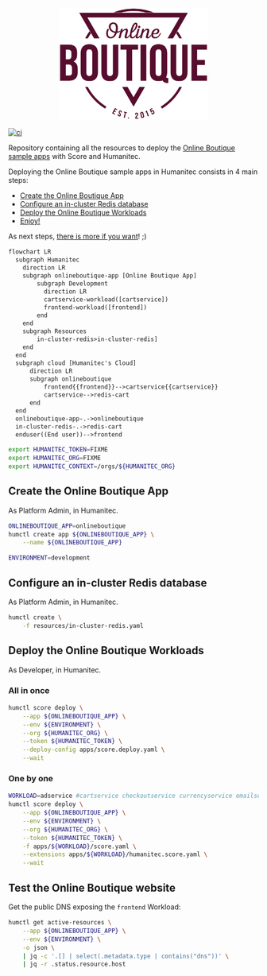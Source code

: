 <p align="center">
<img src="https://github.com/GoogleCloudPlatform/microservices-demo/raw/main/src/frontend/static/icons/Hipster_HeroLogoMaroon.svg" width="300" alt="Online Boutique" />
</p>

[![ci](https://github.com/Humanitec-DemoOrg/onlineboutique-demo/actions/workflows/ci.yaml/badge.svg)](https://github.com/Humanitec-DemoOrg/onlineboutique-demo/actions/workflows/ci.yaml)

Repository containing all the resources to deploy the [Online Boutique sample apps](https://github.com/GoogleCloudPlatform/microservices-demo) with Score and Humanitec.

Deploying the Online Boutique sample apps in Humanitec consists in 4 main steps:
- [Create the Online Boutique App](#create-the-online-boutique-app)
- [Configure an in-cluster Redis database](#configure-an-in-cluster-redis-database)
- [Deploy the Online Boutique Workloads](#deploy-the-online-boutique-workloads)
- [Enjoy!](#test-the-online-boutique-website)

As next steps, [there is more if you want](docs/README.md)! ;)

```mermaid
flowchart LR
  subgraph Humanitec
    direction LR
    subgraph onlineboutique-app [Online Boutique App]
        subgraph Development
          direction LR
          cartservice-workload([cartservice])
          frontend-workload([frontend])
        end
    end
    subgraph Resources
        in-cluster-redis>in-cluster-redis]
    end
  end
  subgraph cloud [Humanitec's Cloud]
      direction LR
      subgraph onlineboutique
          frontend{{frontend}}-->cartservice{{cartservice}}
          cartservice-->redis-cart
      end
  end
  onlineboutique-app-.->onlineboutique
  in-cluster-redis-.->redis-cart
  enduser((End user))-->frontend
```

```bash
export HUMANITEC_TOKEN=FIXME
export HUMANITEC_ORG=FIXME
export HUMANITEC_CONTEXT=/orgs/${HUMANITEC_ORG}
```

## Create the Online Boutique App

As Platform Admin, in Humanitec.

```bash
ONLINEBOUTIQUE_APP=onlineboutique
humctl create app ${ONLINEBOUTIQUE_APP} \
    --name ${ONLINEBOUTIQUE_APP}
```

```bash
ENVIRONMENT=development
```

## Configure an in-cluster Redis database

As Platform Admin, in Humanitec.

```bash
humctl create \
    -f resources/in-cluster-redis.yaml
```

## Deploy the Online Boutique Workloads

As Developer, in Humanitec.

### All in once

```bash
humctl score deploy \
	--app ${ONLINEBOUTIQUE_APP} \
	--env ${ENVIRONMENT} \
	--org ${HUMANITEC_ORG} \
	--token ${HUMANITEC_TOKEN} \
	--deploy-config apps/score.deploy.yaml \
    --wait
```

### One by one

```bash
WORKLOAD=adservice #cartservice checkoutservice currencyservice emailservice frontend loadgenerator paymentservice productcatalogservice recommendationservice shippingservice
humctl score deploy \
	--app ${ONLINEBOUTIQUE_APP} \
	--env ${ENVIRONMENT} \
	--org ${HUMANITEC_ORG} \
	--token ${HUMANITEC_TOKEN} \
	-f apps/${WORKLOAD}/score.yaml \
	--extensions apps/${WORKLOAD}/humanitec.score.yaml \
    --wait
```

## Test the Online Boutique website

Get the public DNS exposing the `frontend` Workload:
```bash
humctl get active-resources \
    --app ${ONLINEBOUTIQUE_APP} \
    --env ${ENVIRONMENT} \
    -o json \
    | jq -c '.[] | select(.metadata.type | contains("dns"))' \
    | jq -r .status.resource.host
```
